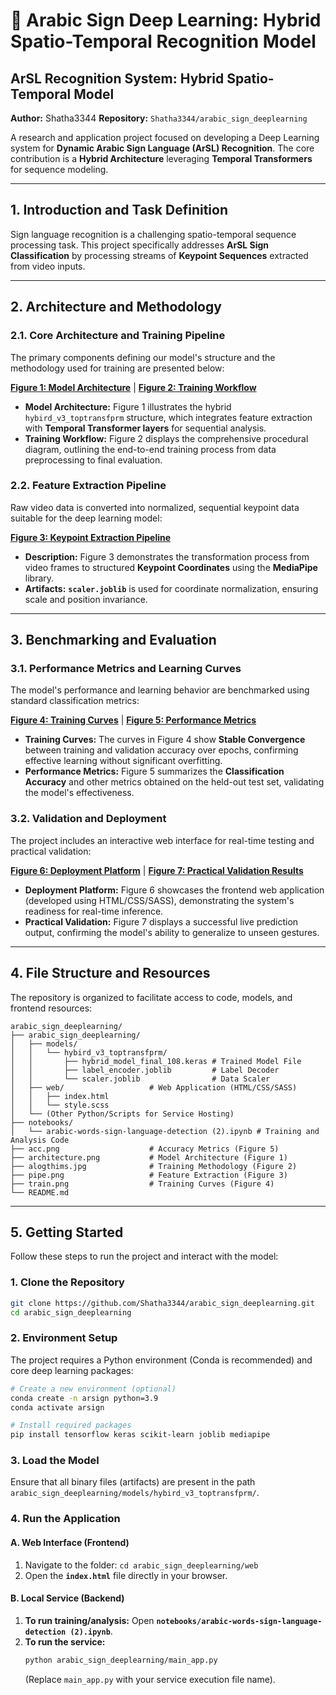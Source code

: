 # 📖 Arabic Sign Deep Learning: Hybrid Spatio-Temporal Recognition Model

## ArSL Recognition System: Hybrid Spatio-Temporal Model

**Author:** Shatha3344
**Repository:** `Shatha3344/arabic_sign_deeplearning`

[](https://opensource.org/licenses/MIT)

A research and application project focused on developing a Deep Learning system for **Dynamic Arabic Sign Language (ArSL) Recognition**. The core contribution is a **Hybrid Architecture** leveraging **Temporal Transformers** for sequence modeling.

-----

## 1\. Introduction and Task Definition

Sign language recognition is a challenging spatio-temporal sequence processing task. This project specifically addresses **ArSL Sign Classification** by processing streams of **Keypoint Sequences** extracted from video inputs.

-----

## 2\. Architecture and Methodology

### 2.1. Core Architecture and Training Pipeline

The primary components defining our model's structure and the methodology used for training are presented below:

[**Figure 1: Model Architecture**](https://www.google.com/search?q=architecture.png) | [**Figure 2: Training Workflow**](https://www.google.com/search?q=alogthims.jpg)

  * **Model Architecture:** Figure 1 illustrates the hybrid `hybird_v3_toptransfprm` structure, which integrates feature extraction with **Temporal Transformer layers** for sequential analysis.
  * **Training Workflow:** Figure 2 displays the comprehensive procedural diagram, outlining the end-to-end training process from data preprocessing to final evaluation.

### 2.2. Feature Extraction Pipeline

Raw video data is converted into normalized, sequential keypoint data suitable for the deep learning model:

[**Figure 3: Keypoint Extraction Pipeline**](https://www.google.com/search?q=pipe.png)

  * **Description:** Figure 3 demonstrates the transformation process from video frames to structured **Keypoint Coordinates** using the **MediaPipe** library.
  * **Artifacts:** **`scaler.joblib`** is used for coordinate normalization, ensuring scale and position invariance.

-----

## 3\. Benchmarking and Evaluation

### 3.1. Performance Metrics and Learning Curves

The model's performance and learning behavior are benchmarked using standard classification metrics:

[**Figure 4: Training Curves**](https://www.google.com/search?q=train.png) | [**Figure 5: Performance Metrics**](https://www.google.com/search?q=acc.png)

  * **Training Curves:** The curves in Figure 4 show **Stable Convergence** between training and validation accuracy over epochs, confirming effective learning without significant overfitting.
  * **Performance Metrics:** Figure 5 summarizes the **Classification Accuracy** and other metrics obtained on the held-out test set, validating the model's effectiveness.

### 3.2. Validation and Deployment

The project includes an interactive web interface for real-time testing and practical validation:

[**Figure 6: Deployment Platform**](https://www.google.com/search?q=screen_platform.jpg) | [**Figure 7: Practical Validation Results**](https://www.google.com/search?q=result.png)

  * **Deployment Platform:** Figure 6 showcases the frontend web application (developed using HTML/CSS/SASS), demonstrating the system's readiness for real-time inference.
  * **Practical Validation:** Figure 7 displays a successful live prediction output, confirming the model's ability to generalize to unseen gestures.

-----

## 4\. File Structure and Resources

The repository is organized to facilitate access to code, models, and frontend resources:

```
arabic_sign_deeplearning/
├── arabic_sign_deeplearning/ 
│   ├── models/
│   │   └── hybird_v3_toptransfprm/
│   │       ├── hybrid_model_final_108.keras # Trained Model File
│   │       ├── label_encoder.joblib         # Label Decoder
│   │       └── scaler.joblib                # Data Scaler
│   ├── web/                   # Web Application (HTML/CSS/SASS)
│   │   ├── index.html         
│   │   └── style.scss         
│   └── (Other Python/Scripts for Service Hosting)
├── notebooks/
│   └── arabic-words-sign-language-detection (2).ipynb # Training and Analysis Code
├── acc.png                    # Accuracy Metrics (Figure 5)
├── architecture.png           # Model Architecture (Figure 1)
├── alogthims.jpg              # Training Methodology (Figure 2)
├── pipe.png                   # Feature Extraction (Figure 3)
├── train.png                  # Training Curves (Figure 4)
└── README.md
```

-----

## 5\. Getting Started

Follow these steps to run the project and interact with the model:

### 1\. Clone the Repository

```bash
git clone https://github.com/Shatha3344/arabic_sign_deeplearning.git
cd arabic_sign_deeplearning
```

### 2\. Environment Setup

The project requires a Python environment (Conda is recommended) and core deep learning packages:

```bash
# Create a new environment (optional)
conda create -n arsign python=3.9
conda activate arsign

# Install required packages
pip install tensorflow keras scikit-learn joblib mediapipe 
```

### 3\. Load the Model

Ensure that all binary files (artifacts) are present in the path `arabic_sign_deeplearning/models/hybird_v3_toptransfprm/`.

### 4\. Run the Application

#### A. Web Interface (Frontend)

1.  Navigate to the folder: `cd arabic_sign_deeplearning/web`
2.  Open the **`index.html`** file directly in your browser.

#### B. Local Service (Backend)

1.  **To run training/analysis:** Open **`notebooks/arabic-words-sign-language-detection (2).ipynb`**.
2.  **To run the service:**
    ```bash
    python arabic_sign_deeplearning/main_app.py 
    ```
    (Replace `main_app.py` with your service execution file name).

